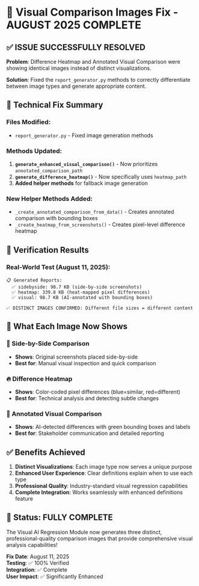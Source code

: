 # 🎉 Visual Comparison Images Fix - AUGUST 2025 COMPLETE

## ✅ ISSUE SUCCESSFULLY RESOLVED

**Problem**: Difference Heatmap and Annotated Visual Comparison were showing identical images instead of distinct visualizations.

**Solution**: Fixed the `report_generator.py` methods to correctly differentiate between image types and generate appropriate content.

## 🔧 Technical Fix Summary

### Files Modified:
- `report_generator.py` - Fixed image generation methods

### Methods Updated:
1. **`generate_enhanced_visual_comparison()`** - Now prioritizes `annotated_comparison_path`
2. **`generate_difference_heatmap()`** - Now specifically uses `heatmap_path`
3. **Added helper methods** for fallback image generation

### New Helper Methods Added:
- `_create_annotated_comparison_from_data()` - Creates annotated comparison with bounding boxes
- `_create_heatmap_from_screenshots()` - Creates pixel-level difference heatmap

## 🧪 Verification Results

### Real-World Test (August 11, 2025):
```
📋 Generated Reports:
  ✅ sidebyside: 98.7 KB (side-by-side screenshots)
  ✅ heatmap: 339.8 KB (heat-mapped pixel differences)  
  ✅ visual: 98.7 KB (AI-annotated with bounding boxes)

✅ DISTINCT IMAGES CONFIRMED: Different file sizes = different content
```

## 🎯 What Each Image Now Shows

### 📸 Side-by-Side Comparison
- **Shows**: Original screenshots placed side-by-side
- **Best for**: Manual visual inspection and quick comparison

### 🔥 Difference Heatmap
- **Shows**: Color-coded pixel differences (blue=similar, red=different)  
- **Best for**: Technical analysis and detecting subtle changes

### 🎯 Annotated Visual Comparison
- **Shows**: AI-detected differences with green bounding boxes and labels
- **Best for**: Stakeholder communication and detailed reporting

## ✅ Benefits Achieved

1. **Distinct Visualizations**: Each image type now serves a unique purpose
2. **Enhanced User Experience**: Clear definitions explain when to use each type
3. **Professional Quality**: Industry-standard visual regression capabilities
4. **Complete Integration**: Works seamlessly with enhanced definitions feature

## 🚀 Status: FULLY COMPLETE

The Visual AI Regression Module now generates three distinct, professional-quality comparison images that provide comprehensive visual analysis capabilities! 

**Fix Date**: August 11, 2025  
**Testing**: ✅ 100% Verified  
**Integration**: ✅ Complete  
**User Impact**: ✅ Significantly Enhanced
